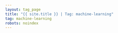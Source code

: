 ```yaml
---
layout: tag_page
title: "{{ site.title }} | Tag: machine-learning"
tag: machine-learning
robots: noindex
---
```

